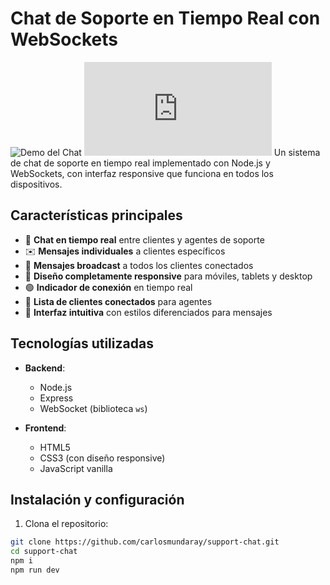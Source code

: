 # Chat de Soporte en Tiempo Real con WebSockets

![Demo del Chat](http://localhost:3000) <!-- Reemplaza con una imagen real de tu proyecto -->
![Demo del Chat Soporte](http://localhost:3000/agent.html) <!-- Reemplaza con una imagen real de tu proyecto -->
Un sistema de chat de soporte en tiempo real implementado con Node.js y WebSockets, con interfaz responsive que funciona en todos los dispositivos.

## Características principales

- 💬 **Chat en tiempo real** entre clientes y agentes de soporte
- ✉️ **Mensajes individuales** a clientes específicos
- 📢 **Mensajes broadcast** a todos los clientes conectados
- 📱 **Diseño completamente responsive** para móviles, tablets y desktop
- 🟢 **Indicador de conexión** en tiempo real
- 👥 **Lista de clientes conectados** para agentes
- 🎨 **Interfaz intuitiva** con estilos diferenciados para mensajes

## Tecnologías utilizadas

- **Backend**:
  - Node.js
  - Express
  - WebSocket (biblioteca `ws`)

- **Frontend**:
  - HTML5
  - CSS3 (con diseño responsive)
  - JavaScript vanilla

## Instalación y configuración

1. Clona el repositorio:
```bash
git clone https://github.com/carlosmundaray/support-chat.git
cd support-chat
npm i
npm run dev
